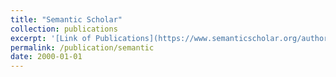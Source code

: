 ```yaml
---
title: "Semantic Scholar"
collection: publications
excerpt: '[Link of Publications](https://www.semanticscholar.org/author/Jinqiao-Duan/145559070)'
permalink: /publication/semantic
date: 2000-01-01
---
```

